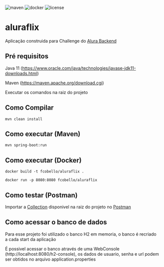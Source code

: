 ![maven](https://github.com/fcobello/aluraflix/workflows/maven/badge.svg)
![docker](https://img.shields.io/badge/docker-powered-blue)
![license](https://img.shields.io/github/license/fcobello/aluraflix)

# aluraflix

Aplicação construida para Challenge do [Alura Backend](https://www.alura.com.br/challenges/back-end/)

## Pré requisitos
Java 11 (https://www.oracle.com/java/technologies/javase-jdk11-downloads.html)

Maven (https://maven.apache.org/download.cgi)

Executar os comandos na raiz do projeto

## Como Compilar

`mvn clean install`

## Como executar (Maven)

`mvn spring-boot:run`

## Como executar (Docker)

`docker build -t fcobello/aluraflix .`

`docker run -p 8080:8080 fcobello/aluraflix`

## Como testar (Postman)

Importar a [Collection](https://github.com/fcobello/aluraflix/blob/master/AluraFlix.postman_collection.json) disponivel na raiz do projeto no [Postman](https://postman.com)

## Como acessar o banco de dados
Para esse projeto foi utilizado o banco H2 em memoria, o banco é recriado a cada start da aplicação

É possivel acessar o banco através de uma WebConsole (http://localhost:8080/h2-console), os dados de usuario, senha e url podem ser obtidos no arquivo application.properties